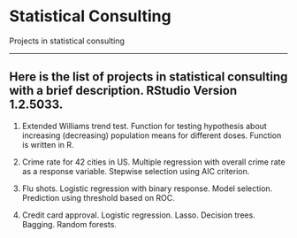 # Statistical Consulting
 Projects in statistical consulting


-----------------------------------------------------------------------------------------------------------------------------------------
Here is the list of projects in statistical consulting with a brief description. RStudio Version 1.2.5033.
-----------------------------------------------------------------------------------------------------------------------------------------


1. Extended Williams trend test.
Function for testing hypothesis about increasing (decreasing) population means for different doses. Function is written in R. 

2. Crime rate for 42 cities in US. 
Multiple regression with overall crime rate as a response variable. Stepwise selection using AIC criterion.

3. Flu shots.
Logistic regression with binary response. Model selection. Prediction using threshold based on ROC.

4. Credit card approval.
Logistic regression. Lasso. Decision trees. Bagging. Random forests. 